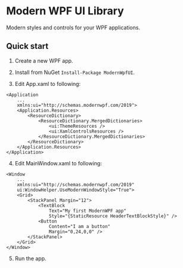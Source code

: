 # Modern WPF UI Library
Modern styles and controls for your WPF applications.

## Quick start
1. Create a new WPF app.

2. Install from NuGet `Install-Package ModernWpfUI`.

3. Edit App.xaml to following:
```
<Application
    ...
    xmlns:ui="http://schemas.modernwpf.com/2019">
    <Application.Resources>
        <ResourceDictionary>
            <ResourceDictionary.MergedDictionaries>
                <ui:ThemeResources />
                <ui:XamlControlsResources />
            </ResourceDictionary.MergedDictionaries>
        </ResourceDictionary>
    </Application.Resources>
</Application>
```

4. Edit MainWindow.xaml to following:
```
<Window
    ...
    xmlns:ui="http://schemas.modernwpf.com/2019"
    ui:WindowHelper.UseModernWindowStyle="True">
    <Grid>
        <StackPanel Margin="12">
            <TextBlock
                Text="My first ModernWPF app"
                Style="{StaticResource HeaderTextBlockStyle}" />
            <Button
                Content="I am a button"
                Margin="0,24,0,0" />
        </StackPanel>
    </Grid>
</Window>
```

5. Run the app.
